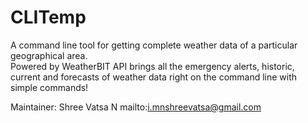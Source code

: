 # CLITemp

A command line tool for getting complete weather data of a particular geographical area.  
Powered by WeatherBIT API brings all the emergency alerts, historic, current and forecasts of weather data right on the command line with simple commands!  

Maintainer: Shree Vatsa N mailto:i.mnshreevatsa@gmail.com
